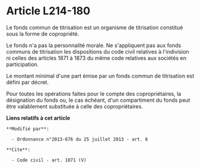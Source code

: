 # Article L214-180

Le fonds commun de titrisation est un organisme de titrisation constitué sous la forme de copropriété. 

Le fonds n'a pas la personnalité morale. Ne s'appliquent pas aux fonds communs de titrisation les dispositions du code civil
relatives à l'indivision ni celles des articles 1871 à 1873 du même code relatives aux sociétés en participation. 

Le montant minimal d'une part émise par un fonds commun de titrisation est défini par décret. 

Pour toutes les opérations faites pour le compte des copropriétaires, la désignation du fonds ou, le cas échéant, d'un
compartiment du fonds peut être valablement substituée à celle des copropriétaires.

**Liens relatifs à cet article**

	**Modifié par**:

	  - Ordonnance n°2013-676 du 25 juillet 2013 - art. 6

	**Cite**:

	  - Code civil - art. 1871 (V)

